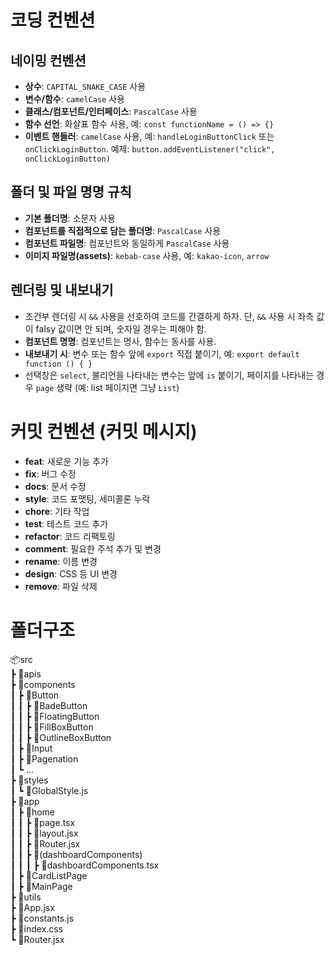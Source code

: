 # 코딩 컨벤션

## 네이밍 컨벤션

- **상수**: `CAPITAL_SNAKE_CASE` 사용
- **변수/함수**: `camelCase` 사용
- **클래스/컴포넌트/인터페이스**: `PascalCase` 사용
- **함수 선언**: 화살표 함수 사용, 예: `const functionName = () => {}`
- **이벤트 핸들러**: `camelCase` 사용, 예: `handleLoginButtonClick` 또는 `onClickLoginButton`. 예제: `button.addEventListener("click", onClickLoginButton)`

## 폴더 및 파일 명명 규칙

- **기본 폴더명**: 소문자 사용
- **컴포넌트를 직접적으로 담는 폴더명**: `PascalCase` 사용
- **컴포넌트 파일명**: 컴포넌트와 동일하게 `PascalCase` 사용
- **이미지 파일명(assets)**: `kebab-case` 사용, 예: `kakao-icon`, `arrow`

## 렌더링 및 내보내기

- 조건부 렌더링 시 `&&` 사용을 선호하여 코드를 간결하게 하자. 단, `&&` 사용 시 좌측 값이 falsy 값이면 안 되며, 숫자일 경우는 피해야 함.
- **컴포넌트 명명**: 컴포넌트는 명사, 함수는 동사를 사용.
- **내보내기 시**: 변수 또는 함수 앞에 `export` 직접 붙이기, 예: `export default function () { }`
- 선택창은 `select`, 불리언을 나타내는 변수는 앞에 `is` 붙이기, 페이지를 나타내는 경우 `page` 생략 (예: list 페이지면 그냥 `List`)

# 커밋 컨벤션 (커밋 메시지)

- **feat**: 새로운 기능 추가
- **fix**: 버그 수정
- **docs**: 문서 수정
- **style**: 코드 포맷팅, 세미콜론 누락
- **chore**: 기타 작업
- **test**: 테스트 코드 추가
- **refactor**: 코드 리팩토링
- **comment**: 필요한 주석 추가 및 변경
- **rename**: 이름 변경
- **design**: CSS 등 UI 변경
- **remove**: 파일 삭제

# 폴더구조

📦src<br>
 ┣ 📂apis<br>
 ┣ 📂components<br>
 ┃ ┣ 📂Button<br>
 ┃ ┃  ┣ 📂BadeButton<br>
 ┃ ┃  ┣ 📂FloatingButton<br>
 ┃ ┃  ┣ 📂FillBoxButton<br>
 ┃ ┃  ┣ 📂OutlineBoxButton<br>
 ┃ ┣ 📂Input<br>
 ┃ ┣ 📂Pagenation<br>
 ┃ ┗ ...<br>
 ┣ 📂styles<br>
 ┃ ┗ 📜GlobalStyle.js<br>
 ┣ 📂app<br>
 ┃ ┣ 📂home<br>
 ┃ ┃  ┣ 📜page.tsx<br>
 ┃ ┃  ┣ 📜layout.jsx<br>
 ┃ ┃  ┣ 📜Router.jsx<br>
 ┃ ┃  ┣ 📂(dashboardComponents)<br>
 ┃ ┃  ┃ ┣ 📜dashboardComponents.tsx<br>
 ┃ ┣ 📂CardListPage<br>
 ┃ ┣ 📂MainPage<br>
 ┣ 📂utils<br>
 ┣ 📜App.jsx<br>
 ┣ 📜constants.js<br>
 ┣ 📜index.css<br>
 ┗ 📜Router.jsx<br>


